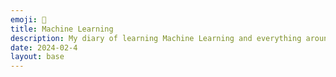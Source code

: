 ```yaml
---
emoji: 🦾
title: Machine Learning
description: My diary of learning Machine Learning and everything around it
date: 2024-02-4
layout: base
---
```



